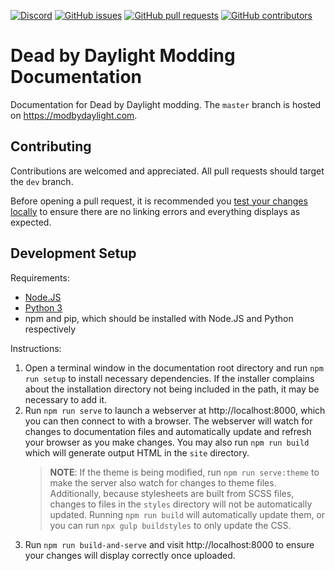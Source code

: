 [![Discord](https://img.shields.io/discord/797070950507872256?label=Discord&logo=discord)](https://discord.gg/FgZVnGBWyg)
[![GitHub issues](https://img.shields.io/github/issues/ModByDaylight/Documentation?logo=github)](https://github.com/ModByDaylight/Documentation/issues)
[![GitHub pull requests](https://img.shields.io/github/issues-pr/ModByDaylight/Documentation?logo=github)](https://github.com/ModByDaylight/Documentation/pulls)
[![GitHub contributors](https://img.shields.io/github/contributors/ModByDaylight/Documentation?logo=github)](https://github.com/ModByDaylight/Documentation/graphs/contributors)

# Dead by Daylight Modding Documentation

Documentation for Dead by Daylight modding. The `master` branch is hosted on https://modbydaylight.com.

## Contributing

Contributions are welcomed and appreciated. All pull requests should target the `dev` branch.

Before opening a pull request, it is recommended you [test your changes locally](#development-setup) to ensure there are no linking errors and everything displays as expected.

## Development Setup

Requirements:

- [Node.JS](https://nodejs.org/en/)
- [Python 3](https://www.python.org/)
- npm and pip, which should be installed with Node.JS and Python respectively

Instructions:

1. Open a terminal window in the documentation root directory and run `npm run setup` to install necessary dependencies. 
If the installer complains about the installation directory not being included in the path, it may be necessary to add it.
1. Run `npm run serve` to launch a webserver at http://localhost:8000, which you can then connect to with a browser. The webserver will watch for changes to documentation files and automatically update and refresh your browser as you make changes. You may also run `npm run build` which will generate output HTML in the `site` directory.
    > **NOTE**: If the theme is being modified, run `npm run serve:theme` to make the server also watch for changes to theme files. Additionally, because stylesheets are built from SCSS files, changes to files in the `styles` directory will not be automatically updated. Running `npm run build` will automatically update them, or you can run `npx gulp buildstyles` to only update the CSS.
1. Run `npm run build-and-serve` and visit http://localhost:8000 to ensure your changes will display correctly once uploaded.
